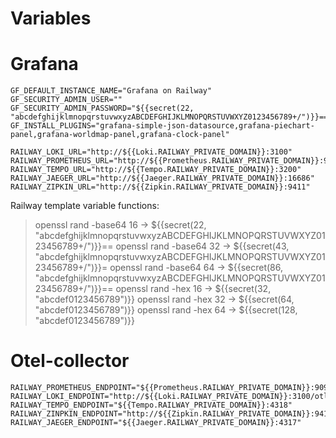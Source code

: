 
# Variables

# Grafana

```
GF_DEFAULT_INSTANCE_NAME="Grafana on Railway"
GF_SECURITY_ADMIN_USER=""
GF_SECURITY_ADMIN_PASSWORD="${{secret(22, "abcdefghijklmnopqrstuvwxyzABCDEFGHIJKLMNOPQRSTUVWXYZ0123456789+/")}}=="
GF_INSTALL_PLUGINS="grafana-simple-json-datasource,grafana-piechart-panel,grafana-worldmap-panel,grafana-clock-panel"

RAILWAY_LOKI_URL="http://${{Loki.RAILWAY_PRIVATE_DOMAIN}}:3100"
RAILWAY_PROMETHEUS_URL="http://${{Prometheus.RAILWAY_PRIVATE_DOMAIN}}:9090"
RAILWAY_TEMPO_URL="http://${{Tempo.RAILWAY_PRIVATE_DOMAIN}}:3200"
RAILWAY_JAEGER_URL="http://${{Jaeger.RAILWAY_PRIVATE_DOMAIN}}:16686"
RAILWAY_ZIPKIN_URL="http://${{Zipkin.RAILWAY_PRIVATE_DOMAIN}}:9411"
```

Railway template variable functions:

>openssl rand -base64 16 → ${{secret(22, "abcdefghijklmnopqrstuvwxyzABCDEFGHIJKLMNOPQRSTUVWXYZ0123456789+/")}}==
>openssl rand -base64 32 → ${{secret(43, "abcdefghijklmnopqrstuvwxyzABCDEFGHIJKLMNOPQRSTUVWXYZ0123456789+/")}}=
>openssl rand -base64 64 → ${{secret(86, "abcdefghijklmnopqrstuvwxyzABCDEFGHIJKLMNOPQRSTUVWXYZ0123456789+/")}}==
>openssl rand -hex 16 → ${{secret(32, "abcdef0123456789")}}
>openssl rand -hex 32 → ${{secret(64, "abcdef0123456789")}}
>openssl rand -hex 64 → ${{secret(128, "abcdef0123456789")}}

# Otel-collector

```
RAILWAY_PROMETHEUS_ENDPOINT="${{Prometheus.RAILWAY_PRIVATE_DOMAIN}}:9090"
RAILWAY_LOKI_ENDPOINT="http://${{Loki.RAILWAY_PRIVATE_DOMAIN}}:3100/otlp"
RAILWAY_TEMPO_ENDPOINT="${{Tempo.RAILWAY_PRIVATE_DOMAIN}}:4318"
RAILWAY_ZINPKIN_ENDPOINT="http://${{Zipkin.RAILWAY_PRIVATE_DOMAIN}}:9411/api/v2/spans"
RAILWAY_JAEGER_ENDPOINT="${{Jaeger.RAILWAY_PRIVATE_DOMAIN}}:4317"
```